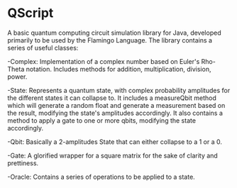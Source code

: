 # QScript
A basic quantum computing circuit simulation library for Java, developed primarily to be used by the Flamingo Language.
The library contains a series of useful classes:

-Complex: Implementation of a complex number based on Euler's Rho-Theta notation. Includes methods for addition, multiplication, division, power.

-State: Represents a quantum state, with complex probability amplitudes for the different states it can collapse to. It includes a measureQbit method which will generate a random float and generate a measurement based on the result, modifying the state's amplitudes accordingly. It also contains a method to apply a gate to one or more qbits, modifying the state accordingly.

-Qbit: Basically a 2-amplitudes State that can either collapse to a 1 or a 0.

-Gate: A glorified wrapper for a square matrix for the sake of clarity and prettiness.

-Oracle: Contains a series of operations to be applied to a state.
